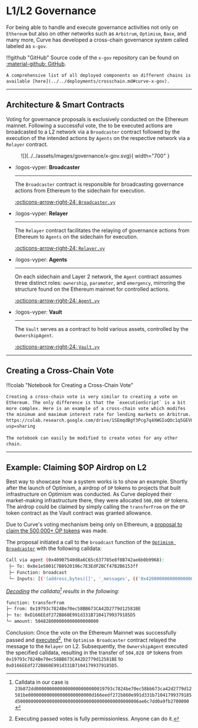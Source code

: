<h1>L1/L2 Governance</h1>

For being able to handle and execute governance activities not only on `Ethereum` but also on other networks such as `Arbitrum`, `Optimism`, `Base`, and many more, Curve has developed a cross-chain governance system called labeled as `x-gov`.

!!!github "GitHub"
    Source code of the `x-gov` repository can be found on [:material-github: GitHub](https://github.com/curvefi/curve-xgov).

    A comprehensive list of all deployed components on different chains is available [here](../../deployments/crosschain.md#curve-x-gov).

---

## Architecture & Smart Contracts

Voting for governance proposals is exclusively conducted on the Ethereum mainnet. Following a successful vote, the to be executed actions are broadcasted to a L2 network via a `Broadcaster` contract followed by the execution of the intended actions by `Agents` on the respective network via a `Relayer` contract.

<figure markdown="span">
  ![](../../assets/images/governance/x-gov.svg){ width="700" }
  <figcaption></figcaption>
</figure>

<div class="grid cards" markdown>

-   :logos-vyper: **Broadcaster**

    ---

    The `Broadcaster` contract is responsible for broadcasting governance actions from Ethereum to the sidechain for execution.

    [:octicons-arrow-right-24: `Broadcaster.vy`](./broadcaster.md)

-   :logos-vyper: **Relayer**

    ---

    The `Relayer` contract facilitates the relaying of governance actions from Ethereum to `Agents` on the sidechain for execution.

    [:octicons-arrow-right-24: `Relayer.vy`](./relayer.md)

-   :logos-vyper: **Agents**

    ---

    On each sidechain and Layer 2 network, the `Agent` contract assumes three distinct roles: `ownership`, `parameter`, and `emergency`, mirroring the structure found on the Ethereum mainnet for controlled actions.

    [:octicons-arrow-right-24: `Agent.vy`](./agents.md)

-   :logos-vyper: **Vault**

    ---

    The `Vault` serves as a contract to hold various assets, controlled by the `OwnershipAgent`.

    [:octicons-arrow-right-24: `Vault.vy`](./vault.md)

</div>

---

## Creating a Cross-Chain Vote

!!!colab "Notebook for Creating a Cross-Chain Vote"

    Creating a cross-chain vote is very similar to creating a vote on Ethereum. The only difference is that the `executionScript` is a bit more complex. Here is an example of a cross-chain vote which modifes the minimum and maximum interest rate for lending markets on Arbitrum.  
    https://colab.research.google.com/drive/1SEmqdBgY3Pcg7q4XWGIoQOc1q5GEVGR6?usp=sharing

    The notebook can easily be modified to create votes for any other chain.

---

## Example: Claiming $OP Airdrop on L2

Best way to showcase how a system works is to show an example. Shortly after the launch of Optimism, a airdrop of `OP` tokens to projects that built infrastructure on Optimism was conducted. As Curve deployed their market-making infrastructure there, they were allocated `500,000 OP` tokens. The airdrop could be claimed by simply calling the `transferFrom` on the `OP` token contract as the Vault contract was granted allowance.

Due to Curve's voting mechanism being only on Ethereum, a [proposal to claim the 500,000+ OP tokens](https://curve.finance/dao/ethereum/proposals/522-OWNERSHIP) was made.

The proposal initiated a call to the `broadcast` function of the [`Optimism Broadcaster`](https://etherscan.io/address/0x8e1e5001C7B8920196c7E3EdF2BCf47B2B6153ff) with the following calldata:

```sh
Call via agent (0x40907540d8a6C65c637785e8f8B742ae6b0b9968):
 ├─ To: 0x8e1e5001C7B8920196c7E3EdF2BCf47B2B6153ff
 ├─ Function: broadcast
 └─ Inputs: [('(address,bytes)[]', '_messages', (('0x4200000000000000000000000000000000000042', '23b872dd00000000000000000000000019793c7824be70ec58bb673ca42d2779d12581be000000000000000000000000d166eedf272b860e991d331b71041799379185d5000000000000000000000000000000000000000000006ae6c7dd0a9fb2700000'),))]
```

*[Decoding](https://tools.deth.net/calldata-decoder) the calldata[^1] results in the following:*

[^1]: Calldata in our case is `23b872dd00000000000000000000000019793c7824be70ec58bb673ca42d2779d12581be000000000000000000000000d166eedf272b860e991d331b71041799379185d5000000000000000000000000000000000000000000006ae6c7dd0a9fb2700000`

```sh
function: transferFrom
├─ from: 0x19793c7824Be70ec58BB673CA42D2779d12581BE
├─ to: 0xD166EEdf272B860E991d331B71041799379185D5
└─ amount: 504828000000000000000000
```

Conclusion: Once the vote on the Ethereum Mainnet was successfully passed and [executed](https://etherscan.io/tx/0x31a99a3fbbaf93d2a19861bc8b307ee8806a54c4c5d55580362a6cc41e59a8c0)[^2], the `Optimism Broadcaster` contract relayed the message to the `Relayer` on L2. Subsequently, the `OwnershipAgent` executed the specified calldata, resulting in the transfer of `504,828 OP` tokens from `0x19793c7824Be70ec58BB673CA42D2779d12581BE` to `0xD166EEdf272B860E991d331B71041799379185D5`.

[^2]: Executing passed votes is fully permissionless. Anyone can do it.